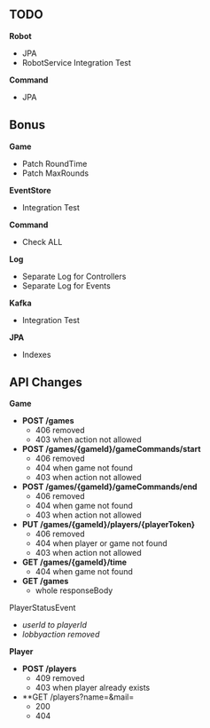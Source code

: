

## TODO

**Robot**
- JPA
- RobotService Integration Test

**Command**
- JPA



## Bonus
**Game**
- Patch RoundTime
- Patch MaxRounds

**EventStore**
- Integration Test

**Command**
- Check ALL

**Log**
- Separate Log for Controllers
- Separate Log for Events

**Kafka**
- Integration Test

**JPA**
- Indexes


## API Changes

**Game**
- **POST /games**
  - 406 removed
  - 403 when action not allowed
- **POST /games/{gameId}/gameCommands/start**
  - 406 removed
  - 404 when game not found
  - 403 when action not allowed
- **POST /games/{gameId}/gameCommands/end**
  - 406 removed
  - 404 when game not found
  - 403 when action not allowed
- **PUT /games/{gameId}/players/{playerToken}**
  - 406 removed
  - 404 when player or game not found
  - 403 when action not allowed
- **GET /games/{gameId}/time**
  - 404 when game not found
- **GET /games**
  - whole responseBody

PlayerStatusEvent
  - _userId to playerId_
  - _lobbyaction removed_

**Player**
- **POST /players**
  - 409 removed
  - 403 when player already exists
- **GET /players?name=&mail=
  - 200
  - 404
